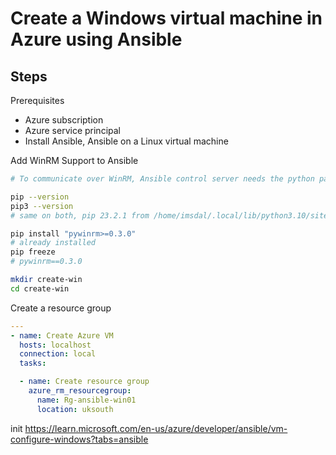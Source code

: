 # Create a Windows virtual machine in Azure using Ansible

## Steps

Prerequisites
* Azure subscription
* Azure service principal
* Install Ansible, Ansible on a Linux virtual machine

Add WinRM Support to Ansible

```bash
# To communicate over WinRM, Ansible control server needs the python package pywinrm.

pip --version
pip3 --version
# same on both, pip 23.2.1 from /home/imsdal/.local/lib/python3.10/site-packages/pip (python 3.10)

pip install "pywinrm>=0.3.0"
# already installed
pip freeze
# pywinrm==0.3.0

mkdir create-win
cd create-win

```
Create a resource group

```yml
---
- name: Create Azure VM
  hosts: localhost
  connection: local
  tasks:

  - name: Create resource group
    azure_rm_resourcegroup:
      name: Rg-ansible-win01
      location: uksouth
```

init
https://learn.microsoft.com/en-us/azure/developer/ansible/vm-configure-windows?tabs=ansible